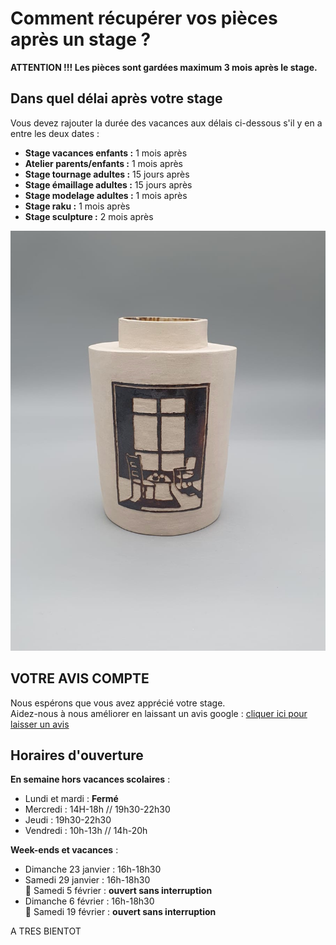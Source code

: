 # Comment récupérer vos pièces après un stage ?
**ATTENTION !!! Les pièces sont gardées maximum 3 mois après le stage.**  
  

## Dans quel délai après votre stage  

Vous devez rajouter la durée des vacances aux délais ci-dessous s'il y en a entre les deux dates :  
- **Stage vacances enfants :** 1 mois après 
- **Atelier parents/enfants :** 1 mois après 
- **Stage tournage adultes :** 15 jours après 
- **Stage émaillage adultes :** 15 jours après 
- **Stage modelage adultes :** 1 mois après 
- **Stage raku :** 1 mois après 
- **Stage sculpture :**  2 mois après 


<img src="/images/vase-poterie-modelage_atelier-fans-de-terre.jpeg" class="image-stage">  
  
  
## VOTRE AVIS COMPTE
Nous espérons que vous avez apprécié votre stage.  
Aidez-nous à nous améliorer en laissant un avis google : [cliquer ici pour laisser un avis](https://g.page/fansdeterre/review?gm)  


## Horaires d'ouverture    
     
**En semaine hors vacances scolaires** :   
- Lundi et mardi : **Fermé**
- Mercredi : 14H-18h // 19h30-22h30
- Jeudi : 19h30-22h30
- Vendredi : 10h-13h // 14h-20h  


**Week-ends et vacances** :   
- Dimanche 23 janvier : 16h-18h30  
- Samedi 29 janvier : 16h-18h30    
🌟  Samedi 5 février :  **ouvert sans interruption**   
- Dimanche 6 février : 16h-18h30     
🌟  Samedi 19 février :  **ouvert sans interruption** 

       
  
A TRES BIENTOT  

